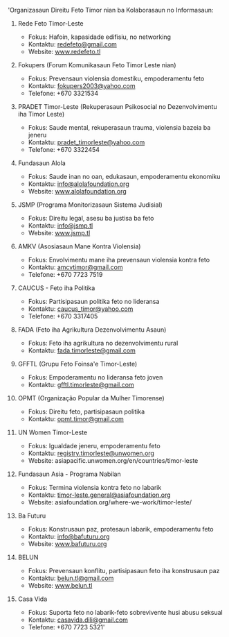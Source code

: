 'Organizasaun Direitu Feto Timor nian ba Kolaborasaun no Informasaun:

1. Rede Feto Timor-Leste
   - Fokus: Hafoin, kapasidade edifisiu, no networking
   - Kontaktu: redefeto@gmail.com
   - Website: www.redefeto.tl

2. Fokupers (Forum Komunikasaun Feto Timor Leste nian)
   - Fokus: Prevensaun violensia domestiku, empoderamentu feto
   - Kontaktu: fokupers2003@yahoo.com
   - Telefone: +670 3321534

3. PRADET Timor-Leste (Rekuperasaun Psikosocial no Dezenvolvimentu iha Timor Leste)
   - Fokus: Saude mental, rekuperasaun trauma, violensia bazeia ba jeneru
   - Kontaktu: pradet_timorleste@yahoo.com
   - Telefone: +670 3322454

4. Fundasaun Alola
   - Fokus: Saude inan no oan, edukasaun, empoderamentu ekonomiku
   - Kontaktu: info@alolafoundation.org
   - Website: www.alolafoundation.org

5. JSMP (Programa Monitorizasaun Sistema Judisial)
   - Fokus: Direitu legal, asesu ba justisa ba feto
   - Kontaktu: info@jsmp.tl
   - Website: www.jsmp.tl

6. AMKV (Asosiasaun Mane Kontra Violensia)
   - Fokus: Envolvimentu mane iha prevensaun violensia kontra feto
   - Kontaktu: amcvtimor@gmail.com
   - Telefone: +670 7723 7519

7. CAUCUS - Feto iha Politika
   - Fokus: Partisipasaun politika feto no lideransa
   - Kontaktu: caucus_timor@yahoo.com
   - Telefone: +670 3317405

8. FADA (Feto iha Agrikultura Dezenvolvimentu Asaun)
   - Fokus: Feto iha agrikultura no dezenvolvimentu rural
   - Kontaktu: fada.timorleste@gmail.com

9. GFFTL (Grupu Feto Foinsa'e Timor-Leste)
   - Fokus: Empoderamentu no lideransa feto joven
   - Kontaktu: gfftl.timorleste@gmail.com

10. OPMT (Organização Popular da Mulher Timorense)
    - Fokus: Direitu feto, partisipasaun politika
    - Kontaktu: opmt.timor@gmail.com

11. UN Women Timor-Leste
    - Fokus: Igualdade jeneru, empoderamentu feto
    - Kontaktu: registry.timorleste@unwomen.org
    - Website: asiapacific.unwomen.org/en/countries/timor-leste

12. Fundasaun Asia - Programa Nabilan
    - Fokus: Termina violensia kontra feto no labarik
    - Kontaktu: timor-leste.general@asiafoundation.org
    - Website: asiafoundation.org/where-we-work/timor-leste/

13. Ba Futuru
    - Fokus: Konstrusaun paz, protesaun labarik, empoderamentu feto
    - Kontaktu: info@bafuturu.org
    - Website: www.bafuturu.org

14. BELUN
    - Fokus: Prevensaun konflitu, partisipasaun feto iha konstrusaun paz
    - Kontaktu: belun.tl@gmail.com
    - Website: www.belun.tl

15. Casa Vida
    - Fokus: Suporta feto no labarik-feto sobrevivente husi abusu seksual
    - Kontaktu: casavida.dili@gmail.com
    - Telefone: +670 7723 5321'